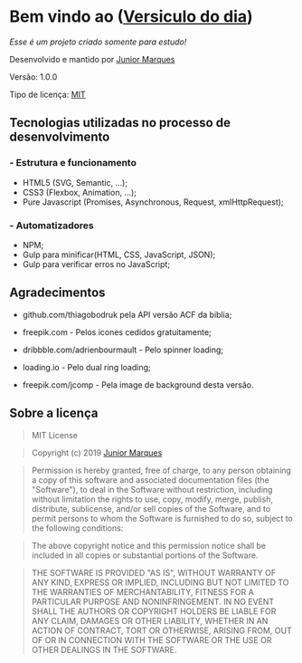 # Bem vindo ao ([Versiculo do dia](https://versiculo.cf))
_Esse é um projeto criado somente para estudo!_

Desenvolvido e mantido por [Junior Marques](https://github.com/jrmarqueshd)

Versão: 1.0.0

Tipo de licença: [MIT](#Sobre-a-licença)


## Tecnologias utilizadas no processo de desenvolvimento

### - Estrutura e funcionamento

- HTML5 (SVG, Semantic, ...);
- CSS3 (Flexbox, Animation, ...);
- Pure Javascript (Promises, Asynchronous, Request, xmlHttpRequest);

### - Automatizadores

- NPM;
- Gulp para minificar(HTML, CSS, JavaScript, JSON);
- Gulp para verificar erros no JavaScript;


## Agradecimentos

- github.com/thiagobodruk pela API versão ACF da biblia;

- freepik.com - Pelos icones cedidos gratuitamente;

- dribbble.com/adrienbourmault - Pelo spinner loading;

- loading.io - Pelo dual ring loading;

- freepik.com/jcomp - Pela image de background desta versão.

## Sobre a licença

> MIT License

>Copyright (c) 2019 [Junior Marques](https://github.com/jrmarqueshd/)

>Permission is hereby granted, free of charge, to any person obtaining a copy
of this software and associated documentation files (the "Software"), to deal
in the Software without restriction, including without limitation the rights
to use, copy, modify, merge, publish, distribute, sublicense, and/or sell
copies of the Software, and to permit persons to whom the Software is
furnished to do so, subject to the following conditions:

>The above copyright notice and this permission notice shall be included in all
copies or substantial portions of the Software.

>THE SOFTWARE IS PROVIDED "AS IS", WITHOUT WARRANTY OF ANY KIND, EXPRESS OR
IMPLIED, INCLUDING BUT NOT LIMITED TO THE WARRANTIES OF MERCHANTABILITY,
FITNESS FOR A PARTICULAR PURPOSE AND NONINFRINGEMENT. IN NO EVENT SHALL THE
AUTHORS OR COPYRIGHT HOLDERS BE LIABLE FOR ANY CLAIM, DAMAGES OR OTHER
LIABILITY, WHETHER IN AN ACTION OF CONTRACT, TORT OR OTHERWISE, ARISING FROM,
OUT OF OR IN CONNECTION WITH THE SOFTWARE OR THE USE OR OTHER DEALINGS IN THE
SOFTWARE.